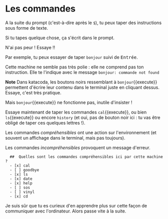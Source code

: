 # Les commandes

A la suite du prompt (c'est-à-dire après le `$`), tu peux taper des instructions sous forme de texte.

Si tu tapes quelque chose, ça s'écrit dans le prompt.

N'ai pas peur ! Essaye !!

Par exemple, tu peux essayer de taper `bonjour` suivi de <kbd>Entrée</kbd>.

Cette machine ne semble pas très polie : elle ne comprend pas ton instruction. Elle te l'indique avec le message
`bonjour: commande not found`

**Note** Dans katacoda, les boutons noirs ressemblant à `bonjour`{{execute}} permettent d'écrire leur contenu dans le terminal juste en cliquant dessus. Essaye, c'est très pratique.

Mais `bonjour`{{execute}} ne fonctionne pas, inutile d'insister !

Essaye maintenant de taper les commandes `cal`{{execute}}, ou bien `ls`{{execute}} ou encore `history` (et oui, pas de bouton noir ici : tu vas être obligé de taper ces quelques lettres !).

Les commandes *compréhensibles* ont une action sur l'environnement (et souvent un affichage dans le terminal, mais pas toujours).

Les commandes *incompréhensibles* provoquent un message d'erreur.


```{quizdown} 
  ##  Quelles sont les commandes compréhensibles ici par cette machine ? 
  - [x] cal
  - [ ] goodbye
  - [x] ls
  - [x] date
  - [x] help
  - [ ] sos
  - [ ] vinyl
  - [x] cd
```

Je suis sûr que tu es curieux d'en apprendre plus sur cette façon de communiquer avec l'ordinateur. Alors passe vite à la suite.
